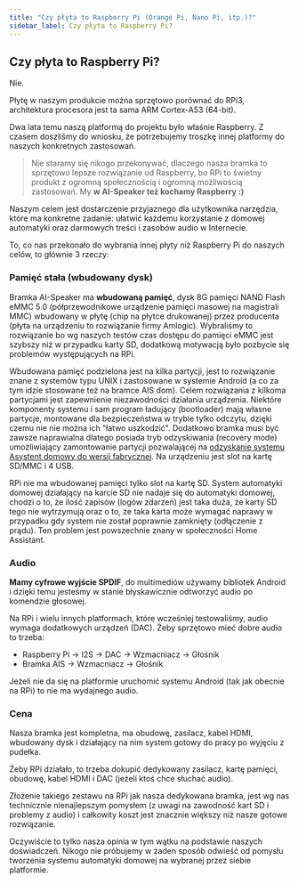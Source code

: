 ```yaml
---
title: "Czy płyta to Raspberry Pi (Orange Pi, Nano Pi, itp.)?"
sidebar_label: Czy płyta to Raspberry Pi?
---
```


## Czy płyta to Raspberry Pi?

Nie.

Płytę w naszym produkcie można sprzętowo porównać do RPi3, architektura procesora jest ta sama ARM Cortex-A53 (64-bit). 

Dwa lata temu naszą platformą do projektu było właśnie Raspberry. Z czasem doszliśmy do wniosku, że potrzebujemy troszkę innej platformy do naszych konkretnych zastosowań. 


> Nie staramy się nikogo przekonywać, dlaczego nasza bramka to sprzętowo lepsze rozwiązanie od Raspberry, bo RPi to świetny produkt z ogromną społecznością i ogromną możliwością zastosowań. My **w AI-Speaker też kochamy Raspberry :)**

Naszym celem jest dostarczenie przyjaznego dla użytkownika narzędzia, które ma konkretne zadanie: ułatwić każdemu korzystanie z domowej automatyki oraz darmowych treści i zasobów audio w Internecie.


To, co nas przekonało do wybrania innej płyty niż Raspberry Pi do naszych celów, to głównie 3 rzeczy:


### Pamięć stała (wbudowany dysk)

Bramka AI-Speaker ma **wbudowaną pamięć**, dysk 8G pamięci NAND Flash eMMC 5.0 (półprzewodnikowe urządzenie pamięci masowej na magistrali MMC) wbudowany w płytę (chip na płytce drukowanej) przez producenta  (płyta na urządzeniu to rozwiązanie firmy Amlogic). 
Wybraliśmy to rozwiązanie bo wg naszych testów czas dostępu do pamięci eMMC jest szybszy niż w przypadku karty SD, dodatkową motywacją było pozbycie się problemów występujących na RPi.

Wbudowana pamięć podzielona jest na kilka partycji, jest to rozwiązanie znane z systemów typu UNIX i zastosowane w systemie Android (a co za tym idzie stosowane też na bramce AIS dom). Celem rozwiązania z kilkoma partycjami jest zapewnienie niezawodności działania urządzenia. Niektóre komponenty systemu i sam program ładujący (bootloader) mają własne partycje, montowane dla bezpieczeństwa w trybie tylko odczytu, dzięki czemu nie nie można ich "łatwo uszkodzić". Dodatkowo bramka musi być zawsze naprawialna dlatego posiada tryb odzyskiwania (recovery mode) umożliwiający zamontowanie partycji pozwalającej na [odzyskanie systemu Asystent domowy do wersji fabrycznej](/AIS-docs/docs/en/ais_bramka_reset_step_by_step.html). Na urządzeniu jest slot na kartę SD/MMC i 4 USB.

RPi nie ma wbudowanej pamięci tylko slot na kartę SD. 
System automatyki domowej działający na karcie SD nie nadaje się do automatyki domowej, chodzi o to, że ilość zapisów (logów zdarzeń) jest taka duża, że karty SD tego nie wytrzymują oraz o to, że taka karta może wymagać naprawy w przypadku gdy system nie został poprawnie zamknięty (odłączenie z prądu). Ten problem jest powszechnie znany w społeczności Home Assistant.


### Audio

**Mamy cyfrowe wyjście SPDIF**, do multimediów używamy bibliotek Android i dzięki temu jesteśmy w stanie błyskawicznie odtworzyć audio po komendzie głosowej.

Na RPi i wielu innych platformach, które wcześniej testowaliśmy, audio wymaga dodatkowych urządzeń (DAC). 
Żeby sprzętowo mieć dobre audio to trzeba:
- Raspberry Pi -> I2S -> DAC -> Wzmacniacz -> Głośnik
- Bramka AIS -> Wzmacniacz -> Głośnik

Jeżeli nie da się na platformie uruchomić systemu Android (tak jak obecnie na RPi) to nie ma wydajnego audio.


### Cena

Nasza bramka jest kompletna, ma obudowę, zasilacz, kabel HDMI, wbudowany dysk i działający na nim system gotowy do pracy po wyjęciu z pudełka. 

Żeby RPi działało, to trzeba dokupić dedykowany zasilacz, kartę pamięci, obudowę, kabel HDMI i DAC (jeżeli ktoś chce słuchać audio). 

Złożenie takiego zestawu na RPi jak nasza dedykowana bramka, jest wg nas technicznie nienajlepszym pomysłem (z uwagi na zawodność kart SD i problemy z audio) i całkowity koszt jest znacznie większy niż nasze gotowe rozwiązanie.

Oczywiście to tylko nasza opinia w tym wątku na podstawie naszych doświadczeń. Nikogo nie próbujemy w żaden sposób odwieść od pomysłu tworzenia systemu automatyki domowej na wybranej przez siebie platformie.


